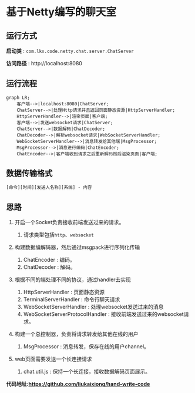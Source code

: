 # 基于Netty编写的聊天室

## 运行方式

**启动类** : `com.lkx.code.netty.chat.server.ChatServer`

**访问路径** : http://localhost:8080



## 运行流程

```mermaid
graph LR;
	客户端-->|localhost:8080|ChatServer;
	ChatServer-->|处理Http请求并且返回页面静态资源|HttpServerHandler;
	HttpServerHandler-->|渲染页面|客户端;
	客户端-->|发送websocket请求|ChatServer;
	ChatServer-->|数据解码|ChatDecoder;
	ChatDecoder-->|解析websocket请求|WebSocketServerHandler;
	WebSocketServerHandler-->|消息转发给其他端|MsgProcessor;
	MsgProcessor-->|消息进行编码|ChatEncoder;
	ChatEncoder-->|客户端收到请求之后重新解码然后渲染页面|客户端;
```

## 数据传输格式

```tex
[命令][时间][发送人名称][系统] - 内容
```

## 思路

1. 开启一个Socket负责接收前端发送过来的请求。
   
   1. 请求类型包括`http`、`websocket`
2. 构建数据编解码器，然后通过msgpack进行序列化传输
   1. ChatEncoder : 编码。
   2. ChatDecoder : 解码。
3. 根据不同的端处理不同的协议，通过handler去实现
   1. HttpServerHandler : 页面静态资源
   2. TerminalServerHandler : 命令行聊天请求
   3. WebSocketServerHandler : 处理websocket发送过来的消息
   4. WebSocketServerProtocolHandler : 接收前端发送过来的websocket请求。
4. 构建一个总控制器，负责将请求转发给其他在线的用户
   
   1. MsgProcessor : 消息转发，保存在线的用户channel。
5. web页面需要发送一个长连接请求
   1. chat.util.js : 保持一个长连接，接收数据解码页面展示。
   
   

 **代码地址:https://github.com/liukaixiong/hand-write-code**
